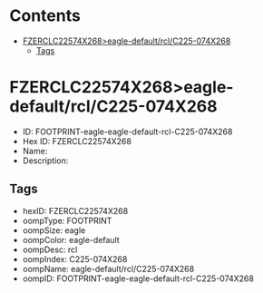 



Contents
========

* [FZERCLC22574X268>eagle-default/rcl/C225-074X268](#fzerclc22574x268eagle-defaultrclc225-074x268)
	* [Tags](#tags)

# FZERCLC22574X268>eagle-default/rcl/C225-074X268

- ID: FOOTPRINT-eagle-eagle-default-rcl-C225-074X268
- Hex ID: FZERCLC22574X268
- Name: 
- Description: 

## Tags

- hexID: FZERCLC22574X268
- oompType: FOOTPRINT
- oompSize: eagle
- oompColor: eagle-default
- oompDesc: rcl
- oompIndex: C225-074X268
- oompName: eagle-default/rcl/C225-074X268
- oompID: FOOTPRINT-eagle-eagle-default-rcl-C225-074X268
